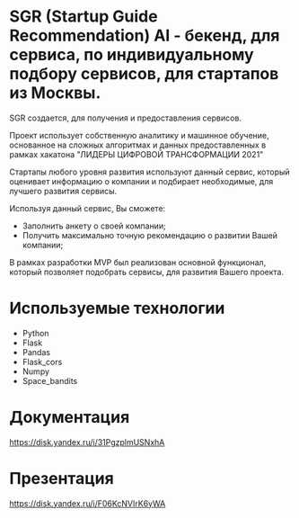 # SGR (Startup Guide Recommendation) AI - бекенд, для сервиса, по индивидуальному подбору сервисов, для стартапов из Москвы.

SGR создается, для получения и предоставления сервисов.

Проект использует собственную аналитику и машинное обучение, основанное на сложных алгоритмах и данных предоставленных в рамках хакатона "ЛИДЕРЫ ЦИФРОВОЙ ТРАНСФОРМАЦИИ 2021"

Стартапы любого уровня развития используют данный сервис, который оценивает информацию о компании и подбирает необходимые, для лучшего развития сервисы.

Используя данный сервис, Вы сможете:
- Заполнить анкету о своей компании;
- Получить максимально точную рекомендацию о развитии Вашей компании;

В рамках разработки MVP был реализован основной функционал, который позволяет подобрать сервисы, для развития Вашего проекта.

# Используемые технологии
- Python
- Flask
- Pandas
- Flask_cors
- Numpy
- Space_bandits

# Документация
https://disk.yandex.ru/i/31PgzplmUSNxhA

# Презентация
https://disk.yandex.ru/i/F06KcNVIrK6yWA
